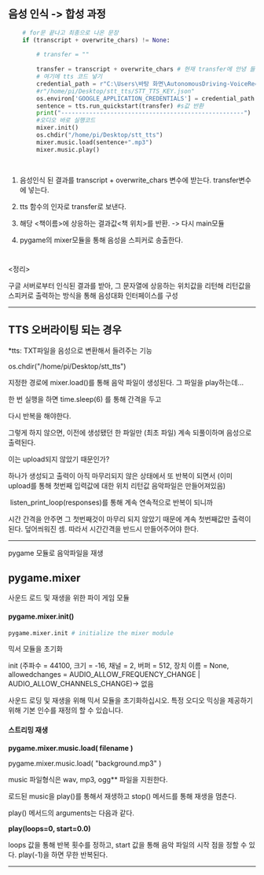 ## 음성 인식 -> 합성 과정

```python
    # for문 끝나고 최종으로 나온 문장
    if (transcript + overwrite_chars) != None: 
       
        # transfer = ""
       
        transfer = transcript + overwrite_chars # 현재 transfer에 안녕 들어있음
        # 여기에 tts 코드 넣기
        credential_path = r"C:\Users\바탕 화면\AutonomousDriving-VoiceRecognition-AI-Robot\Voice Conversation Interface/STT_TTS_KEY.json"
        #r"/home/pi/Desktop/stt_tts/STT_TTS_KEY.json"
        os.environ['GOOGLE_APPLICATION_CREDENTIALS'] = credential_path
        sentence = tts.run_quickstart(transfer) #s값 반환
        print("----------------------------------------------------")
        #오디오 바로 실행코드
        mixer.init()
        os.chdir("/home/pi/Desktop/stt_tts")
        mixer.music.load(sentence+".mp3")
        mixer.music.play()

        
```

1. 음성인식 된 결과를 transcript + overwrite_chars 변수에 받는다. transfer변수에 넣는다.

2. tts 함수의 인자로 transfer로 보낸다.

3. 해당 <책이름>에 상응하는 결과값<책 위치>를 반환. -> 다시 main모듈

4. pygame의 mixer모듈을 통해  음성을 스피커로 송출한다.

#

<정리>

구글 서버로부터 인식된 결과를 받아, 그 문자열에 상응하는 위치값을 리턴해  리턴값을 스피커로 출력하는 방식을 통해  음성대화 인터페이스를 구성

---

## TTS 오버라이팅 되는 경우

*tts: TXT파일을 음성으로 변환해서 들려주는 기능



<TTS>

os.chdir("/home/pi/Desktop/stt_tts") 

지정한 경로에 mixer.load()를 통해 음악 파일이 생성된다. 그 파일을 play하는데... 

한 번 실행을 하면  time.sleep(6) 를 통해 간격을 두고

다시 반복을 해야한다.



그렇게 하지 않으면, 이전에 생성됐던 한 파일만 (최초 파일) 계속 되풀이하며 음성으로 출력된다.

이는 upload되지 않았기 때문인가?

하나가 생성되고 출력이 아직 마무리되지 않은 상태에서 또 반복이 되면서 (이미 upload를 통해 첫번째 입력값에 대한 위치 리턴값 음악파일은 만들어져있음)



​    listen_print_loop(responses)를 통해  계속 연속적으로 반복이 되니까

시간 간격을 안주면  그 첫번째것이 마무리 되지 않았기 때문에 계속 첫번째값만 출력이 된다. 덮어씌워진 셈. 따라서 시간간격을 반드시 만들어주어야 한다.

---

pygame 모듈로 음악파일을 재생

## pygame.mixer

사운드 로드 및 재생을 위한 파이 게임 모듈

#### pygame.mixer.init()

```python
pygame.mixer.init # initialize the mixer module
```

믹서 모듈을 초기화

init (주파수 = 44100, 크기 = -16, 채널 = 2, 버퍼 = 512, 장치 이름 = None, allowedchanges = AUDIO_ALLOW_FREQUENCY_CHANGE | AUDIO_ALLOW_CHANNELS_CHANGE)-> 없음

사운드 로딩 및 재생을 위해 믹서 모듈을 초기화하십시오. 특정 오디오 믹싱을 제공하기 위해 기본 인수를 재정의 할 수 있습니다.

#### 스트리밍 재생

**pygame.mixer.music.load( filename )**

pygame.mixer.music.load( "background.mp3" )

music 파일형식은 wav, mp3, ogg** 파일을 지원한다.

로드된 music을 play()를 통해서 재생하고 stop() 메서드를 통해 재생을 멈춘다.

 

play() 메서드의 arguments는 다음과 같다.

**play(loops=0, start=0.0)**

loops 값을 통해 반복 횟수를 정하고, start 값을 통해 음악 파일의 시작 점을 정할 수 있다. play(-1)을 하면 무한 반복된다.

---
